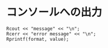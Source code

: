 # コンソールへの出力



```
Rcout << "message" << "\n";
Rcerr << "error message" << "\n";
Rprintf(format, value);
```